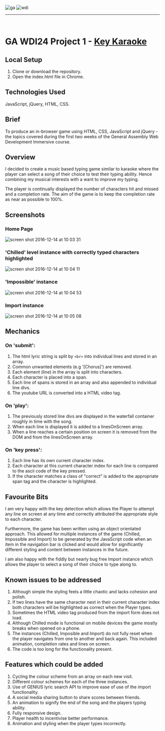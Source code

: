 ![ga](https://cloud.githubusercontent.com/assets/20629455/23824362/2c9817c2-066d-11e7-8988-7b1eefc6d628.jpg)
![wdi](https://cloud.githubusercontent.com/assets/20629455/23824363/2ddeaa7e-066d-11e7-8630-f7c890c9f1c1.png)

___
<br>

# GA WDI24 Project 1 - [Key Karaoke](https://keykaraoke.herokuapp.com/)

## Local Setup
1. Clone or download the repository.
2. Open the index.html file in Chrome.

## Technologies Used

JavaScript, jQuery, HTML, CSS.

## Brief

To produce an in-browser game using HTML, CSS, JavaScript and jQuery - the topics covered during the first two weeks of the General Assembly Web Development Immersive course.

## Overview

I decided to create a music based typing game similar to karaoke where the player can select a song of their choice to test their typing ability.  Hence combining my musical interests with a want to improve my typing.

The player is continually displayed the number of characters hit and missed and a completion rate. The aim of the game is to keep the completion rate as near as possible to 100%.

## Screenshots

### Home Page

![screen shot 2016-12-14 at 10 03 31](https://cloud.githubusercontent.com/assets/20629455/21177873/f161d160-c1e4-11e6-82c5-96d69390f574.png)

### 'Chilled' level instance with correctly typed characters highlighted

![screen shot 2016-12-14 at 10 04 11](https://cloud.githubusercontent.com/assets/20629455/21177872/f1619f42-c1e4-11e6-81b8-10da088712ae.png)

### 'Impossible' instance

![screen shot 2016-12-14 at 10 04 53](https://cloud.githubusercontent.com/assets/20629455/21177874/f16203b0-c1e4-11e6-94fb-7629d2dff81c.png)

### Import instance

![screen shot 2016-12-14 at 10 05 08](https://cloud.githubusercontent.com/assets/20629455/21177875/f16704b4-c1e4-11e6-927d-08815ac2d429.png)

## Mechanics

### On 'submit':

1. The html lyric string is split by  `<br>` into individual lines and stored in an array. 
2. Common unwanted elements (e.g '[Chorus]') are removed.
3. Each element (line) in the array is split into characters.
4. Each character is placed into a span.
5. Each line of spans is stored in an array and also appended to individual line divs.
6. The youtube URL is converted into a HTML video tag.

### On 'play':

1. The previously stored line divs are displayed in the waterfall container roughly in time with the song.
2. When each line is displayed it is added to a linesOnScreen array.
3. When a line reaches a certain position on screen it is removed from the DOM and from the linesOnScreen array.

### On 'key press':

1. Each line has its own current character index. 
2. Each character at this current character index for each line is compared to the ascii code of the key pressed.
3. If the character matches a class of "correct" is added to the appropriate span tag and the character is highlighted.


## Favourite Bits

I am very happy with the key detection which allows the Player to attempt any line on screen at any time and correctly attributed the appropriate style to each character.

Furthermore, the game has been written using an object orientated approach.  This allowed for multiple instances of the game (Chilled, Impossible and Import) to be generated by the JavaScript code when an item in the navigation bar is clicked and would allow for significantly different styling and content between instances in the future.

I am also happy with the fiddly but nearly bug free Import instance which allows the player to select a song of their choice to type along to.

## Known issues to be addressed

1. Although simple the styling feels a little chaotic and lacks cohesion and polish.
2. If two lines have the same character next in their current character index both characters will be highlighted as correct when the Player types.
3. Sometimes the HTML video tag produced from the import form does not load.
4. Although Chilled mode is functional on mobile devices the game mostly breaks when opened on a phone.
5. The instances (Chilled, Imposible and Import) do not fully reset when the player navigates from one to another and back again.  This included animation, completion rates and lines on screen.
6. The code is too long for the functionality present.


## Features which could be added

1. Cycling the colour scheme from an array on each new visit.
2. Different colour schemes for each of the three instances.
3. Use of GENIUS lyric search API to improve ease of use of the import functionality.
4. A social media sharing button to share scores between friends.
5. An animation to signify the end of the song and the players typing ability.
6. Fully responsive design.
7. Player health to incentivise better performance.
8. Animation and styling when the player types incorrectly.


